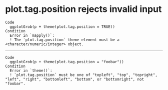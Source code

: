 # plot.tag.position rejects invalid input

    Code
      ggplotGrob(p + theme(plot.tag.position = TRUE))
    Condition
      Error in `mapply()`:
      ! The `plot.tag.position` theme element must be a <character/numeric/integer> object.

---

    Code
      ggplotGrob(p + theme(plot.tag.position = "foobar"))
    Condition
      Error in `theme()`:
      ! `plot.tag.position` must be one of "topleft", "top", "topright", "left", "right", "bottomleft", "bottom", or "bottomright", not "foobar".

